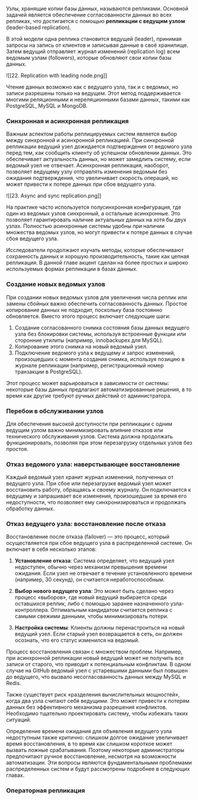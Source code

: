 Узлы, хранящие копии базы данных, называются репликами. Основной задачей является обеспечение согласованности данных во всех репликах, что достигается с помощью **репликации с ведущим узлом** (leader-based replication).

В этой модели одна реплика становится ведущей (leader), принимая запросы на запись от клиентов и записывая данные в своё хранилище. Затем ведущий отправляет журнал изменений (replication log) всем ведомым узлам (followers), которые обновляют свои копии базы данных.

![[22. Replication with leading node.png]]

Чтение данных возможно как с ведущего узла, так и с ведомых, но записи разрешены только на ведущем. Этот метод поддерживается многими реляционными и нереляционными базами данных, такими как PostgreSQL, MySQL и MongoDB.

### Синхронная и асинхронная репликация

Важным аспектом работы реплицируемых систем является выбор между синхронной и асинхронной репликацией. При синхронной репликации ведущий узел дожидается подтверждения от ведомого узла перед тем, как сообщить клиенту об успешном обновлении данных. Это обеспечивает актуальность данных, но может замедлить систему, если ведомый узел не отвечает. Асинхронная репликация, наоборот, позволяет ведущему узлу отправлять изменения ведомым без ожидания подтверждения, что увеличивает скорость операций, но может привести к потере данных при сбое ведущего узла.

![[23. Async and sync replication.png]]

На практике часто используется полусинхронная конфигурация, где один из ведомых узлов синхронный, а остальные асинхронные. Это позволяет гарантировать наличие актуальных данных на хотя бы двух узлах. Полностью асинхронные системы удобны при наличии множества ведомых узлов, но могут привести к потере данных в случае сбоя ведущего узла.

Исследователи продолжают изучать методы, которые обеспечивают сохранность данных и хорошую производительность, такие как цепная репликация. В данной главе акцент сделан на более простых и широко используемых формах репликации в базах данных.

### Создание новых ведомых узлов

При создании новых ведомых узлов для увеличения числа реплик или замены сбойных важно обеспечить согласованность данных. Простое копирование данных не подходит, поскольку база постоянно обновляется. Вместо этого процесс включает следующие шаги:

1. Создание согласованного снимка состояния базы данных ведущего узла без блокировки системы, используя встроенные функции или сторонние утилиты (например, innobackupex для MySQL).
2. Копирование этого снимка на новый ведомый узел.
3. Подключение ведомого узла к ведущему и запрос изменений, произошедших с момента создания снимка, используя позицию в журнале репликации (например, регистрационный номер транзакции в PostgreSQL).

Этот процесс может варьироваться в зависимости от системы: некоторые базы данных предлагают автоматизированные решения, в то время как другие требуют ручных действий от администратора.
### Перебои в обслуживании узлов

Для обеспечения высокой доступности при репликации с одним ведущим узлом важно минимизировать влияние отказов или технического обслуживания узлов. Система должна продолжать функционировать, позволяя при этом перезагрузку отдельных узлов без простоя.

### Отказ ведомого узла: наверстывающее восстановление

Каждый ведомый узел хранит журнал изменений, полученных от ведущего узла. При сбое или перезагрузке ведомый узел может восстановить работу, обращаясь к своему журналу. Он подключается к ведущему и запрашивает все изменения, произошедшие за время его недоступности, что позволяет ему синхронизироваться и продолжать обработку данных.

### Отказ ведущего узла: восстановление после отказа

Восстановление после отказа (failover) — это процесс, который осуществляется при сбое ведущего узла в распределенной системе. Он включает в себя несколько этапов:

1. **Установление отказа**: Система определяет, что ведущий узел недоступен, обычно через механизм превышения времени ожидания. Если узел не отвечает в течение установленного времени (например, 30 секунд), он считается неработоспособным.
    
2. **Выбор нового ведущего узла**: Это может быть сделано через процесс «выборов», где новый ведущий выбирается среди оставшихся реплик, либо с помощью заранее назначенного узла-контроллера. Оптимальным кандидатом считается реплика с самыми свежими данными, чтобы минимизировать потери.
    
3. **Настройка системы**: Клиенты должны перенастроиться на новый ведущий узел. Если старый узел возвращается в сеть, он должен осознать, что его статус изменился на ведомый.
    

Процесс восстановления связан с множеством проблем. Например, при асинхронной репликации новый ведущий может не получить все записи от старого, что приводит к потенциальным конфликтам. В одном случае на GitHub ведомый узел с устаревшими данными был повышен до ведущего, что вызвало несогласованность данных между MySQL и Redis.

Также существует риск «разделения вычислительных мощностей», когда два узла считают себя ведущими. Это может привести к потерям данных без эффективного механизма разрешения конфликтов. Необходимо тщательно проектировать систему, чтобы избежать таких ситуаций.

Определение времени ожидания для объявления ведущего узла недоступным также критично: слишком долгое ожидание увеличивает время восстановления, в то время как слишком короткое может вызвать ложные срабатывания. Поэтому некоторые администраторы предпочитают ручное восстановление, несмотря на возможности автоматизации. Эти вопросы являются фундаментальными проблемами распределенных систем и будут рассмотрены подробнее в следующих главах.

### Операторная репликация

